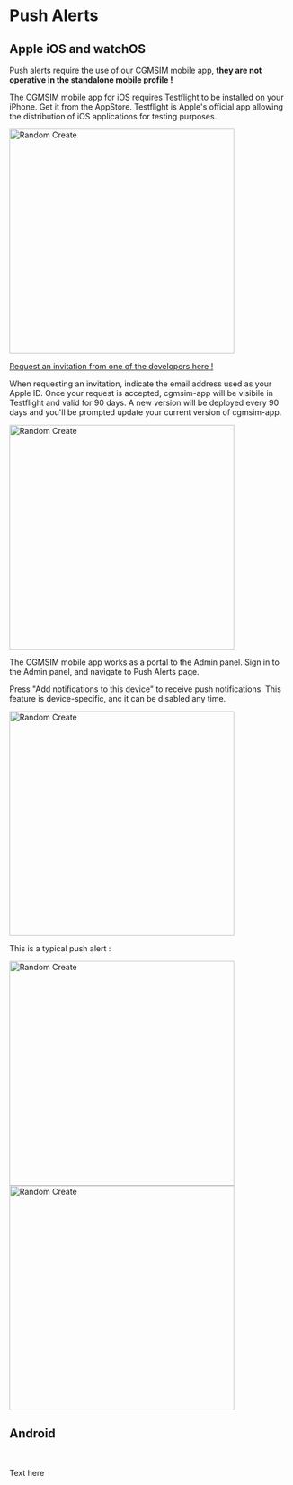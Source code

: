 # Push Alerts
## Apple iOS and watchOS

Push alerts require the use of our CGMSIM mobile app, **they are not operative in the standalone mobile profile !**

The CGMSIM mobile app for iOS requires Testflight to be installed on your iPhone. Get it from the AppStore.
Testflight is Apple's official app allowing the distribution of iOS applications for testing purposes. 

<img src="/img/testflight1.jpg" alt="Random Create" width="400"/>

[Request an invitation from one of the developers here !](../contact/contact.md) 

When requesting an invitation, indicate the email address used as your Apple ID. Once your request is accepted, cgmsim-app will be visibile in Testflight and valid for 90 days. A new version will be deployed every 90 days and you'll be prompted update your current version of cgmsim-app.

<img src="/img/testflight2.jpg" alt="Random Create" width="400"/>

<br>

The CGMSIM mobile app works as a portal to the Admin panel. Sign in to the Admin panel, and navigate to Push Alerts page.

Press "Add notifications to this device" to receive push notifications. This feature is device-specific, anc it can be disabled any time. 

<img src="/img/profile_mobile_pushalerts.jpg" alt="Random Create" width="400"/>

This is a typical push alert :

<img src="/img/push_ios.jpg" alt="Random Create" width="400"/>

<img src="/img/push_watchOS.jpg" alt="Random Create" width="400"/>

## Android

<br>

Text here